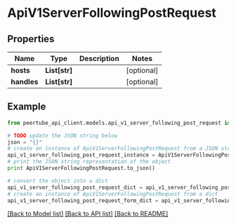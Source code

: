 # ApiV1ServerFollowingPostRequest


## Properties
Name | Type | Description | Notes
------------ | ------------- | ------------- | -------------
**hosts** | **List[str]** |  | [optional] 
**handles** | **List[str]** |  | [optional] 

## Example

```python
from peertube_api_client.models.api_v1_server_following_post_request import ApiV1ServerFollowingPostRequest

# TODO update the JSON string below
json = "{}"
# create an instance of ApiV1ServerFollowingPostRequest from a JSON string
api_v1_server_following_post_request_instance = ApiV1ServerFollowingPostRequest.from_json(json)
# print the JSON string representation of the object
print ApiV1ServerFollowingPostRequest.to_json()

# convert the object into a dict
api_v1_server_following_post_request_dict = api_v1_server_following_post_request_instance.to_dict()
# create an instance of ApiV1ServerFollowingPostRequest from a dict
api_v1_server_following_post_request_form_dict = api_v1_server_following_post_request.from_dict(api_v1_server_following_post_request_dict)
```
[[Back to Model list]](../README.md#documentation-for-models) [[Back to API list]](../README.md#documentation-for-api-endpoints) [[Back to README]](../README.md)


